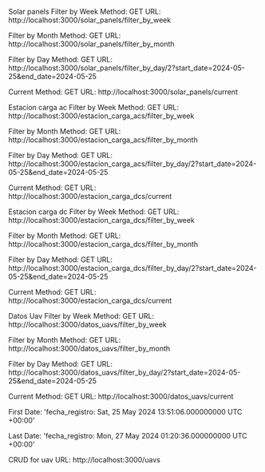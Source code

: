 Solar panels
Filter by Week
Method: GET
URL: http://localhost:3000/solar_panels/filter_by_week

Filter by Month
Method: GET
URL: http://localhost:3000/solar_panels/filter_by_month

Filter by Day
Method: GET
URL: http://localhost:3000/solar_panels/filter_by_day/2?start_date=2024-05-25&end_date=2024-05-25

Current
Method: GET
URL: http://localhost:3000/solar_panels/current

Estacion carga ac
Filter by Week
Method: GET
URL: http://localhost:3000/estacion_carga_acs/filter_by_week

Filter by Month
Method: GET
URL: http://localhost:3000/estacion_carga_acs/filter_by_month

Filter by Day
Method: GET
URL: http://localhost:3000/estacion_carga_acs/filter_by_day/2?start_date=2024-05-25&end_date=2024-05-25

Current
Method: GET
URL: http://localhost:3000/estacion_carga_dcs/current

Estacion carga dc
Filter by Week
Method: GET
URL: http://localhost:3000/estacion_carga_dcs/filter_by_week

Filter by Month
Method: GET
URL: http://localhost:3000/estacion_carga_dcs/filter_by_month

Filter by Day
Method: GET
URL: http://localhost:3000/estacion_carga_dcs/filter_by_day/2?start_date=2024-05-25&end_date=2024-05-25

Current
Method: GET
URL: http://localhost:3000/estacion_carga_dcs/current

Datos Uav
Filter by Week
Method: GET
URL: http://localhost:3000/datos_uavs/filter_by_week

Filter by Month
Method: GET
URL: http://localhost:3000/datos_uavs/filter_by_month

Filter by Day
Method: GET
URL: http://localhost:3000/datos_uavs/filter_by_day/2?start_date=2024-05-25&end_date=2024-05-25

Current
Method: GET
URL: http://localhost:3000/datos_uavs/current

First Date:
'fecha_registro: Sat, 25 May 2024 13:51:06.000000000 UTC +00:00'

Last Date:
'fecha_registro: Mon, 27 May 2024 01:20:36.000000000 UTC +00:00'

CRUD for uav
URL: http://localhost:3000/uavs
